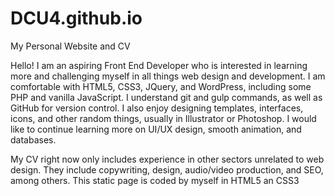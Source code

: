 # DCU4.github.io
My Personal Website and CV

Hello! I am an aspiring Front End Developer who is interested in learning more and challenging myself in all things web design and development. I am comfortable with HTML5, CSS3, JQuery, and WordPress, including some PHP and vanilla JavaScript. I understand git and gulp commands, as well as GitHub for version control. I also enjoy designing templates, interfaces, icons, and other random things, usually in Illustrator or Photoshop. I would like to continue learning more on UI/UX design, smooth animation, and databases.

My CV right now only includes experience in other sectors unrelated to web design. They include copywriting, design, audio/video production, and SEO, among others. This static page is coded by myself in HTML5 an CSS3

